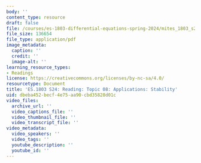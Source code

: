 ```yaml
---
body: ''
content_type: resource
draft: false
file: /courses/es-1803-differential-equations-spring-2024/mites_1803_s24_topic8.pdf
file_size: 136654
file_type: application/pdf
image_metadata:
  caption: ''
  credit: ''
  image-alt: ''
learning_resource_types:
- Readings
license: https://creativecommons.org/licenses/by-nc-sa/4.0/
resourcetype: Document
title: 'ES.1803 S24: Reading: Topic 08: Applications: Stability'
uid: dbeba452-becf-4e75-aa90-cbd35828d01c
video_files:
  archive_url: ''
  video_captions_file: ''
  video_thumbnail_file: ''
  video_transcript_file: ''
video_metadata:
  video_speakers: ''
  video_tags: ''
  youtube_description: ''
  youtube_id: ''
---
```

